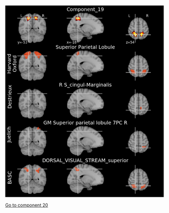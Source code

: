 ![19](preliminary/19.jpg "Component 19")

[Go to component 20](https://parietal-inria.github.io/MODL_atlas/256/20 "Component 20")
